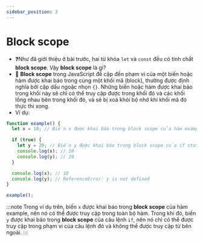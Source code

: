 ```yaml
---
sidebar_position: 3
---
```


# Block scope

- ❓Như đã giới thiệu ở bài trước, hai từ khóa `let` và `const` đều có tính chất **block scope**. Vậy **block scope** là gì?
- 🔑 **Block scope** trong JavaScript đề cập đến phạm vi của một biến hoặc hàm được khai báo trong cùng một khối mã (block), thường được định nghĩa bởi cặp dấu ngoặc nhọn `{}`. Những biến hoặc hàm được khai báo trong khối này sẽ chỉ có thể truy cập được trong khối đó và các khối lồng nhau bên trong khối đó, và sẽ bị xoá khỏi bộ nhớ khi khối mã đó thực thi xong.
- Ví dụ:

```js
function example() {
  let x = 10; // Biến x được khai báo trong block scope của hàm example

  if (true) {
    let y = 20; // Biến y được khai báo trong block scope của if statement
    console.log(x); // 10
    console.log(y); // 20
  }

  console.log(x); // 10
  console.log(y); // ReferenceError: y is not defined
}

example();
```

:::note
Trong ví dụ trên, biến `x` được khai báo trong **block scope** của hàm example, nên nó có thể được truy cập trong toàn bộ hàm. Trong khi đó, biến `y` được khai báo trong **block scope** của câu lệnh `if`, nên nó chỉ có thể được truy cập trong phạm vi của câu lệnh đó và không thể được truy cập từ bên ngoài.
:::
